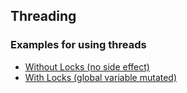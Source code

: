 ## Threading

### Examples for using threads
  - [Without Locks (no side effect)](threadingWithoutLock.nim)
  - [With Locks (global variable mutated)](threadingWithLock.nim)